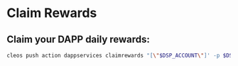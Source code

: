 Claim Rewards
=============

## Claim your DAPP daily rewards:
```bash
cleos push action dappservices claimrewards "[\"$DSP_ACCOUNT\"]' -p $DSP_ACCOUNT
```


